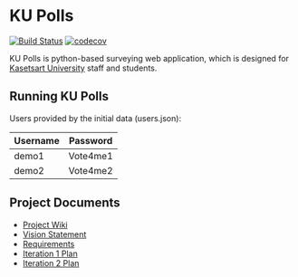 # KU Polls
[![Build Status](https://app.travis-ci.com/natchanon-space/ku-polls.svg?branch=main)](https://app.travis-ci.com/natchanon-space/ku-polls)
[![codecov](https://codecov.io/gh/natchanon-space/ku-polls/branch/main/graph/badge.svg?token=9JBKY3UG57)](https://codecov.io/gh/natchanon-space/ku-polls)

KU Polls is python-based surveying web application, which is designed for [Kasetsart University](https://www.ku.ac.th/th) staff and students.

## Running KU Polls

Users provided by the initial data (users.json):

| Username  | Password    |
|-----------|-------------|
| demo1     | Vote4me1    |
| demo2     | Vote4me2    |

## Project Documents
  - [Project Wiki](../../wiki)
  - [Vision Statement](../../wiki/vision-statement)
  - [Requirements](../../wiki/requirements)
  - [Iteration 1 Plan](../../wiki/iteration-1-plan)
  - [Iteration 2 Plan](../../wiki/iteration-2-plan)

